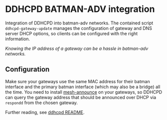 <!--
SPDX-FileCopyrightText: Maciej Krüger <maciej@xeredo.it>

SPDX-License-Identifier: MIT
-->

# DDHCPD BATMAN-ADV integration

Integration of DDHCPD into batman-adv networks. The contained script
`ddhcpd-gateway-update` manages the configuration of gateway and DNS server DHCP
options, so clients can be configured with the right information.

_Knowing the IP address of a gateway can be a hassle in batman-adv networks._

## Configuration

Make sure your gateways use the same MAC address for their batman interface and
the primary batman interface (which may also be a bridge) all the time.
You need to install [mesh-announce](https://github.com/ffnord/mesh-announce) on
your gateways, so DDHCPD can query the gateway address that should be announced
over DHCP via `respondd` from the chosen gateway.

Further reading, see [ddhcpd README](../ffgraz-ddhcpd/README.md).
